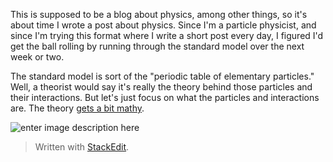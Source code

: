 This is supposed to be a blog about physics, among other things, so it's about time I wrote a post about physics. Since I'm a particle physicist, and since I'm trying this format where I write a short post every day, I figured I'd get the ball rolling by running through the standard model over the next week or two.

The standard model is sort of the "periodic table of elementary particles." Well, a theorist would say it's really the theory behind those particles and their interactions. But let's just focus on what the particles and interactions are. The theory [gets a bit mathy](https://tvtropes.org/pmwiki/pmwiki.php/Main/Understatement).

![enter image description here](https://upload.wikimedia.org/wikipedia/commons/0/00/Standard_Model_of_Elementary_Particles.svg)


> Written with [StackEdit](https://stackedit.io/).
<!--stackedit_data:
eyJoaXN0b3J5IjpbLTU1NzcwMTcxNywtMjA3OTgzOTUwNCw2MT
U5OTYwMjldfQ==
-->